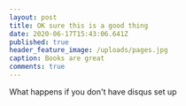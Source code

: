 ```yaml
---
layout: post
title: OK sure this is a good thing
date: 2020-06-17T15:43:06.641Z
published: true
header_feature_image: /uploads/pages.jpg
caption: Books are great
comments: true
---
```

What happens if you don't have disqus set up